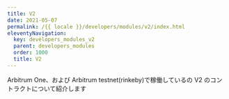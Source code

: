 ```yaml
---
title: V2
date: 2021-05-07
permalink: /{{ locale }}/developers/modules/v2/index.html
eleventyNavigation:
  key: developers_modules_v2
  parent: developers_modules
  order: 1000
  title: V2
---
```


Arbitrum One、および Arbitrum testnet(rinkeby)で稼働しているの V2 のコントラクトについて紹介します
